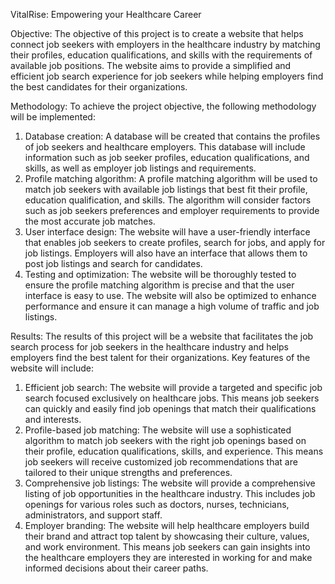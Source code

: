 VitalRise: Empowering your Healthcare Career

Objective:
The objective of this project is to create a website that helps connect job seekers with employers in the healthcare industry by matching their profiles, education qualifications, and skills with the requirements of available job positions. The website aims to provide a simplified and efficient job search experience for job seekers while helping employers find the best candidates for their organizations.

Methodology:
To achieve the project objective, the following methodology will be implemented:
1.	Database creation: A database will be created that contains the profiles of job seekers and healthcare employers. This database will include information such as job seeker profiles, education qualifications, and skills, as well as employer job listings and requirements.
2.	Profile matching algorithm: A profile matching algorithm will be used to match job seekers with available job listings that best fit their profile, education qualification, and skills. The algorithm will consider factors such as job seekers preferences and employer requirements to provide the most accurate job matches.
3.	User interface design: The website will have a user-friendly interface that enables job seekers to create profiles, search for jobs, and apply for job listings. Employers will also have an interface that allows them to post job listings and search for candidates.
4.	Testing and optimization: The website will be thoroughly tested to ensure the profile matching algorithm is precise and that the user interface is easy to use. The website will also be optimized to enhance performance and ensure it can manage a high volume of traffic and job listings.

Results:
The results of this project will be a website that facilitates the job search process for job seekers in the healthcare industry and helps employers find the best talent for their organizations. Key features of the website will include:
1.	Efficient job search: The website will provide a targeted and specific job search focused exclusively on healthcare jobs. This means job seekers can quickly and easily find job openings that match their qualifications and interests.
2.	Profile-based job matching: The website will use a sophisticated algorithm to match job seekers with the right job openings based on their profile, education qualifications, skills, and experience. This means job seekers will receive customized job recommendations that are tailored to their unique strengths and preferences.
3.	Comprehensive job listings: The website will provide a comprehensive listing of job opportunities in the healthcare industry. This includes job openings for various roles such as doctors, nurses, technicians, administrators, and support staff.
4.	Employer branding: The website will help healthcare employers build their brand and attract top talent by showcasing their culture, values, and work environment. This means job seekers can gain insights into the healthcare employers they are interested in working for and make informed decisions about their career paths.
